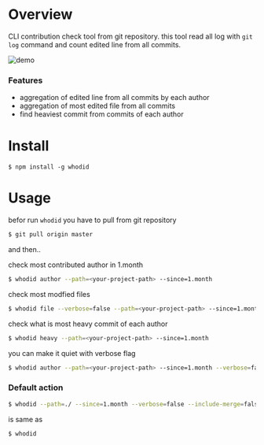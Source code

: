 # Overview

CLI contribution check tool from git repository.
this tool read all log with `git log` command and count edited line from all commits.

![demo](https://i.imgur.com/pTNouLE.png)


### Features

* aggregation of edited line from all commits by each author
* aggregation of most edited file from all commits
* find heaviest commit from commits of each author

# Install

```
$ npm install -g whodid
```


# Usage


befor run `whodid` you have to pull from git repository

```bash
$ git pull origin master
```

and then..


check most contributed author in 1.month

```bash
$ whodid author --path=<your-project-path> --since=1.month
```

check most modfied files

```bash
$ whodid file --verbose=false --path=<your-project-path> --since=1.month
```

check what is most heavy commit of each author

```bash
$ whodid heavy --path=<your-project-path> --since=1.month
```

you can make it quiet with verbose flag

```bash
$ whodid author --path=<your-project-path> --since=1.month --verbose=false
```

### Default action

```bash
$ whodid --path=./ --since=1.month --verbose=false --include-merge=false  --commit-drop-threshold=10000
```
is same as

```bash
$ whodid
```
